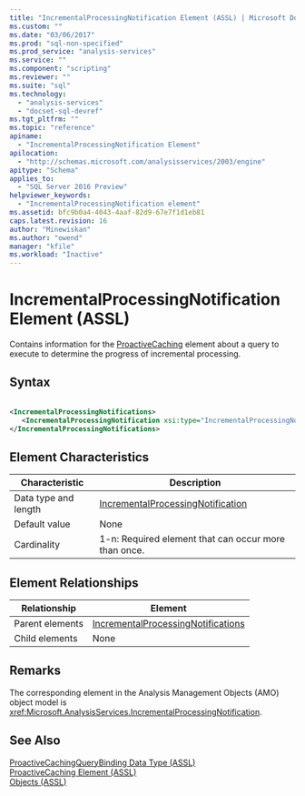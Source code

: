 ```yaml
---
title: "IncrementalProcessingNotification Element (ASSL) | Microsoft Docs"
ms.custom: ""
ms.date: "03/06/2017"
ms.prod: "sql-non-specified"
ms.prod_service: "analysis-services"
ms.service: ""
ms.component: "scripting"
ms.reviewer: ""
ms.suite: "sql"
ms.technology: 
  - "analysis-services"
  - "docset-sql-devref"
ms.tgt_pltfrm: ""
ms.topic: "reference"
apiname: 
  - "IncrementalProcessingNotification Element"
apilocation: 
  - "http://schemas.microsoft.com/analysisservices/2003/engine"
apitype: "Schema"
applies_to: 
  - "SQL Server 2016 Preview"
helpviewer_keywords: 
  - "IncrementalProcessingNotification element"
ms.assetid: bfc9b0a4-4043-4aaf-82d9-67e7f1d1eb81
caps.latest.revision: 16
author: "Minewiskan"
ms.author: "owend"
manager: "kfile"
ms.workload: "Inactive"
---
```

# IncrementalProcessingNotification Element (ASSL)
  Contains information for the [ProactiveCaching](../../../analysis-services/scripting/objects/proactivecaching-element-assl.md) element about a query to execute to determine the progress of incremental processing.  
  
## Syntax  
  
```xml  
  
<IncrementalProcessingNotifications>  
   <IncrementalProcessingNotification xsi:type="IncrementalProcessingNotification">...</IncrementalProcessingNotification>  
</IncrementalProcessingNotifications>  
```  
  
## Element Characteristics  
  
|Characteristic|Description|  
|--------------------|-----------------|  
|Data type and length|[IncrementalProcessingNotification](../../../analysis-services/scripting/data-type/incrementalprocessingnotification-data-type-assl.md)|  
|Default value|None|  
|Cardinality|1-n: Required element that can occur more than once.|  
  
## Element Relationships  
  
|Relationship|Element|  
|------------------|-------------|  
|Parent elements|[IncrementalProcessingNotifications](../../../analysis-services/scripting/collections/incrementalprocessingnotifications-element-assl.md)|  
|Child elements|None|  
  
## Remarks  
 The corresponding element in the Analysis Management Objects (AMO) object model is <xref:Microsoft.AnalysisServices.IncrementalProcessingNotification>.  
  
## See Also  
 [ProactiveCachingQueryBinding Data Type &#40;ASSL&#41;](../../../analysis-services/scripting/data-type/proactivecachingquerybinding-data-type-assl.md)   
 [ProactiveCaching Element &#40;ASSL&#41;](../../../analysis-services/scripting/objects/proactivecaching-element-assl.md)   
 [Objects &#40;ASSL&#41;](../../../analysis-services/scripting/objects/objects-assl.md)  
  
  
